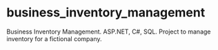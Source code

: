# business_inventory_management
Business Inventory Management. ASP.NET, C#, SQL.  Project to manage inventory for a fictional company.
